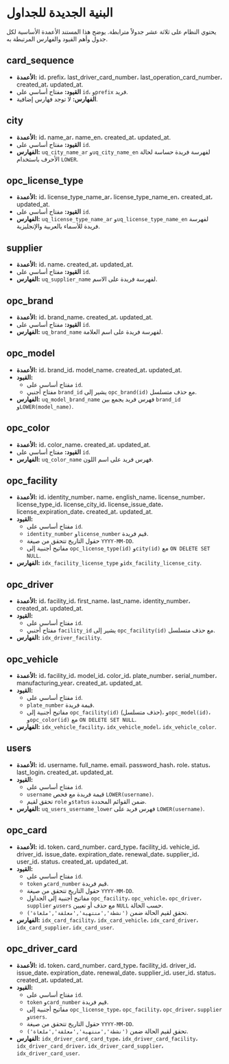 # البنية الجديدة للجداول

يحتوي النظام على ثلاثة عشر جدولاً مترابطة. يوضح هذا المستند الأعمدة الأساسية لكل جدول وأهم القيود والفهارس المرتبطة به.

## card_sequence
- **الأعمدة:** id، prefix، last_driver_card_number، last_operation_card_number، created_at، updated_at.
- **القيود:** مفتاح أساسي على `id`، و`prefix` فريد.
- **الفهارس:** لا توجد فهارس إضافية.

## city
- **الأعمدة:** id، name_ar، name_en، created_at، updated_at.
- **القيود:** مفتاح أساسي على `id`.
- **الفهارس:** `uq_city_name_ar` و`uq_city_name_en` لفهرسة فريدة حساسة لحالة الأحرف باستخدام `LOWER`.

## opc_license_type
- **الأعمدة:** id، license_type_name_ar، license_type_name_en، created_at، updated_at.
- **القيود:** مفتاح أساسي على `id`.
- **الفهارس:** `uq_license_type_name_ar` و`uq_license_type_name_en` لفهرسة فريدة للأسماء بالعربية والإنجليزية.

## supplier
- **الأعمدة:** id، name، created_at، updated_at.
- **القيود:** مفتاح أساسي على `id`.
- **الفهارس:** `uq_supplier_name` لفهرسة فريدة على الاسم.

## opc_brand
- **الأعمدة:** id، brand_name، created_at، updated_at.
- **القيود:** مفتاح أساسي على `id`.
- **الفهارس:** `uq_brand_name` لفهرسة فريدة على اسم العلامة.

## opc_model
- **الأعمدة:** id، brand_id، model_name، created_at، updated_at.
- **القيود:**
  - مفتاح أساسي على `id`.
  - مفتاح أجنبي `brand_id` يشير إلى `opc_brand(id)` مع حذف متسلسل.
- **الفهارس:** `uq_model_brand_name` فهرس فريد يجمع بين `brand_id` و`LOWER(model_name)`.

## opc_color
- **الأعمدة:** id، color_name، created_at، updated_at.
- **القيود:** مفتاح أساسي على `id`.
- **الفهارس:** `uq_color_name` فهرس فريد على اسم اللون.

## opc_facility
- **الأعمدة:** id، identity_number، name، english_name، license_number، license_type_id، license_city_id، license_issue_date، license_expiration_date، created_at، updated_at.
- **القيود:**
  - مفتاح أساسي على `id`.
  - `identity_number` و`license_number` قيم فريدة.
  - حقول التاريخ تتحقق من صيغة `YYYY-MM-DD`.
  - مفاتيح أجنبية إلى `opc_license_type(id)` و`city(id)` مع `ON DELETE SET NULL`.
- **الفهارس:** `idx_facility_license_type` و`idx_facility_license_city`.

## opc_driver
- **الأعمدة:** id، facility_id، first_name، last_name، identity_number، created_at، updated_at.
- **القيود:**
  - مفتاح أساسي على `id`.
  - مفتاح أجنبي `facility_id` يشير إلى `opc_facility(id)` مع حذف متسلسل.
- **الفهارس:** `idx_driver_facility`.

## opc_vehicle
- **الأعمدة:** id، facility_id، model_id، color_id، plate_number، serial_number، manufacturing_year، created_at، updated_at.
- **القيود:**
  - مفتاح أساسي على `id`.
  - `plate_number` قيمة فريدة.
  - مفاتيح أجنبية إلى `opc_facility(id)` (حذف متسلسل)، و`opc_model(id)`، و`opc_color(id)` مع `ON DELETE SET NULL`.
- **الفهارس:** `idx_vehicle_facility`، `idx_vehicle_model`، `idx_vehicle_color`.

## users
- **الأعمدة:** id، username، full_name، email، password_hash، role، status، last_login، created_at، updated_at.
- **القيود:**
  - مفتاح أساسي على `id`.
  - `username` قيمة فريدة مع فحص `LOWER(username)`.
  - تحقق لقيم `role` و`status` ضمن القوائم المحددة.
- **الفهارس:** `uq_users_username_lower` فهرس فريد على `LOWER(username)`.

## opc_card
- **الأعمدة:** id، token، card_number، card_type، facility_id، vehicle_id، driver_id، issue_date، expiration_date، renewal_date، supplier_id، user_id، status، created_at، updated_at.
- **القيود:**
  - مفتاح أساسي على `id`.
  - `token` و`card_number` قيم فريدة.
  - حقول التاريخ تتحقق من صيغة `YYYY-MM-DD`.
  - مفاتيح أجنبية إلى الجداول `opc_facility`، `opc_vehicle`، `opc_driver`، `supplier` و`users` مع حذف أو تعيين `NULL` حسب الحالة.
  - تحقق لقيم الحالة ضمن `('نشطة','منتهية','معلقة','ملغاة')`.
- **الفهارس:** `idx_card_facility`، `idx_card_vehicle`، `idx_card_driver`، `idx_card_supplier`، `idx_card_user`.

## opc_driver_card
- **الأعمدة:** id، token، card_number، card_type، facility_id، driver_id، issue_date، expiration_date، renewal_date، supplier_id، user_id، status، created_at، updated_at.
- **القيود:**
  - مفتاح أساسي على `id`.
  - `token` و`card_number` قيم فريدة.
  - مفاتيح أجنبية إلى `opc_license_type`، `opc_facility`، `opc_driver`، `supplier` و`users`.
  - حقول التاريخ تتحقق من صيغة `YYYY-MM-DD`.
  - تحقق لقيم الحالة ضمن `('نشطة','منتهية','معلقة','ملغاة')`.
- **الفهارس:** `idx_driver_card_card_type`، `idx_driver_card_facility`، `idx_driver_card_driver`، `idx_driver_card_supplier`، `idx_driver_card_user`.

